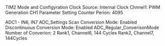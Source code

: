 TIM2 Mode and Configyration
Clock Source: Internal Clock
Chnnel1: PWM Generation CH1
Parameter Setting
Counter Perion: 4095

ADC1 - IN6, IN7
ADC_Settings
Scan Conversion Mode: Enabled
Discontinuous Conversion Mode: Enabled
ADC_Regular_ConverisonMode
Number of Converion: 2
Rank1, Channel6, 144 Cycles
Rank2, Channel7, 144Cycles

